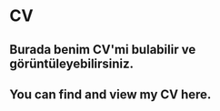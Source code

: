 # CV
Burada benim CV'mi bulabilir ve görüntüleyebilirsiniz.
------------------------------------------------------
You can find and view my CV here.
------------------------------------------------------
